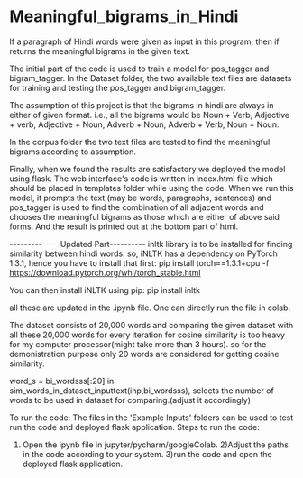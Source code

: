 # Meaningful_bigrams_in_Hindi
If a paragraph of Hindi words were given as input in this program, then if returns the meaningful bigrams in the given text.

The initial part of the code is used to train a model for pos_tagger and bigram_tagger.
In the Dataset folder, the two available text files are datasets for training and testing 
the pos_tagger and bigram_tagger.

The assumption of this project is that the bigrams in hindi are always in either of given format.
i.e., all the bigrams would be Noun + Verb, Adjective + verb, Adjective + Noun,
Adverb + Noun, Adverb + Verb, Noun + Noun.

In the corpus folder the two text files are tested to find the meaningful bigrams according to assumption.

Finally, when we found the results are satisfactory we deployed the model using flask.
The web interface's code is written in index.html file which should be placed in templates folder while using the code.
When we run this model, it prompts the text (may be words, paragraphs, sentences) 
and pos_tagger is used to find the combination of all adjacent words and chooses the meaningful bigrams
as those which are either of above said forms. And the result is printed out at the bottom part of html.


--------------Updated Part----------
inltk library is to be installed for finding similarity between hindi words.
so,
iNLTK has a dependency on PyTorch 1.3.1, hence you have to install that first:
pip install torch==1.3.1+cpu -f https://download.pytorch.org/whl/torch_stable.html

You can then install iNLTK using pip:
pip install inltk

all these are updated in the .ipynb file. One can directly run the file in colab.

The dataset consists of 20,000 words and comparing the given dataset with all these 20,000 words
for every iteration for cosine similarity is too heavy for my computer processor(might take more than 3 hours).
so for the demonistration purpose only 20 words are considered for getting cosine similarity.

word_s = bi_wordsss[:20] in sim_words_in_dataset_inputtext(inp,bi_wordsss),
selects the number of words to be used in dataset for comparing.(adjust it accordingly)

To run the code:
The files in the 'Example Inputs' folders can be used to test run the code and deployed flask application.
Steps to run the code:
1) Open the ipynb file in jupyter/pycharm/googleColab.
2)Adjust the paths in the code according to your system.
3)run the code and open the deployed flask application.
